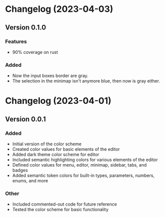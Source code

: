 # Changelog (2023-04-03)

## Version 0.1.0

### Features

- 90% coverage on rust


### Added

- Now the input boxes border are gray.
- The selection in the minimap isn't anymore blue, then now is gray either.

# Changelog (2023-04-01)

## Version 0.0.1

### Added

- Initial version of the color scheme
- Created color values for basic elements of the editor
- Added dark theme color scheme for editor
- Included semantic highlighting colors for various elements of the editor
- Defined color values for menu, editor, minimap, sidebar, tabs, and badges
- Added semantic token colors for built-in types, parameters, numbers, enums, and more


### Other

- Included commented-out code for future reference
- Tested the color scheme for basic functionality
